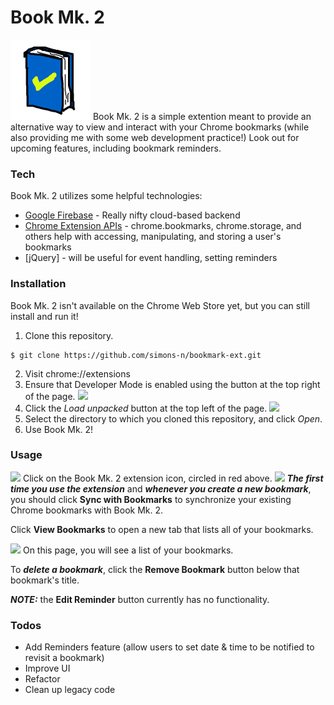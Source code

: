 # Book Mk. 2
![](img/bkmk128.png)
Book Mk. 2 is a simple extention meant to provide an alternative way to view and interact with your Chrome bookmarks (while also providing me with some web development practice!)  Look out for upcoming features, including bookmark reminders.

### Tech

Book Mk. 2 utilizes some helpful technologies:

* [Google Firebase](https://firebase.google.com/) - Really nifty cloud-based backend
* [Chrome Extension APIs](https://developer.chrome.com/extensions/api_index) - chrome.bookmarks, chrome.storage, and others help with accessing, manipulating, and storing a user's bookmarks
* [jQuery] - will be useful for event handling, setting reminders

### Installation
Book Mk. 2 isn't available on the Chrome Web Store yet, but you can still install and run it!

1. Clone this repository.
```
$ git clone https://github.com/simons-n/bookmark-ext.git
```
2. Visit chrome://extensions
3. Ensure that Developer Mode is enabled using the button at the top right of the page.
![](figures/devmode.xcf)
4. Click the *Load unpacked* button at the top left of the page.
![](figures/loadunpacked.xcf)
5. Select the directory to which you cloned this repository, and click *Open*.  
6. Use Book Mk. 2!

### Usage
![](figures/icon.xcf)
Click on the Book Mk. 2 extension icon, circled in red above.
![](figures/popup.xcf)
***The first time you use the extension*** and ***whenever you create a new bookmark***, you should click **Sync with Bookmarks** to synchronize your existing Chrome bookmarks with Book Mk. 2.

Click **View Bookmarks** to open a new tab that lists all of your bookmarks.

![](figures/bkmklist.xcf)
On this page, you will see a list of your bookmarks.

To ***delete a bookmark***, click the **Remove Bookmark** button below that bookmark's title.

***NOTE:*** the **Edit Reminder** button currently has no functionality.

### Todos

 - Add Reminders feature (allow users to set date & time to be notified to revisit a bookmark)
 - Improve UI
 - Refactor
 - Clean up legacy code
